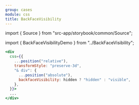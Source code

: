 ```yaml
---
group: cases
module: css
title: BackFaceVisibility
---
```


import { Source } from "src-app/storybook/common/Source";

import { BackFaceVisibilityDemo } from "../BackFaceVisibility";

<BackFaceVisibilityDemo />

```jsx {7}
<div
  css={{
    ...position("relative"),
    transformStyle: "preserve-3d",
    "& div": {
      ...position("absolute"),
      backfaceVisibility: hidden ? "hidden" : "visible",
    },
  }}>
  ...
</div>
```

<Source path="cases/css/BackFaceVisibility.tsx" />
